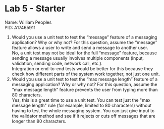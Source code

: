 # Lab 5 - Starter
Name: William Peoples  
PID: A17465911

1. Would you use a unit test to test the “message” feature of a messaging application? Why or why not? For this question, assume the “message” feature allows a user to write and send a message to another user.  
   No, a unit test may not be ideal for the full “message” feature, because sending a message usually involves multiple components (input, validation, sending code, network call, etc.).  
   Integration or end-to-end tests would be better for this because they check how different parts of the system work together, not just one unit.
2. Would you use a unit test to test the “max message length” feature of a messaging application? Why or why not? For this question, assume the “max message length” feature prevents the user from typing more than 80 characters.  
   Yes, this is a great time to use a unit test.
   You can test just the "max message length" rule (for example, limited to 80 characters) without having to test the whole messaging system. You can just give input to the validator method and see if it rejects or cuts off messages that are longer than 80 characters.